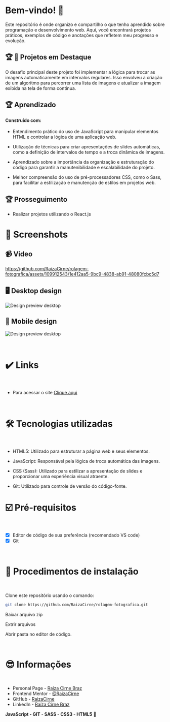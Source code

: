 # Bem-vindo! 👋
Este repositório é onde organizo e compartilho o que tenho aprendido sobre programação e desenvolvimento web. Aqui, você encontrará projetos práticos, exemplos de código e anotações que refletem meu progresso e evolução.

## :trophy: 🚀 Projetos em Destaque

O desafio principal deste projeto foi implementar a lógica para trocar as imagens automaticamente em intervalos regulares. Isso envolveu a criação de um algoritmo para percorrer uma lista de imagens e atualizar a imagem exibida na tela de forma contínua.

## :trophy: Aprendizado <a name="#id04"></a>

#### Construído com:

- Entendimento prático do uso de JavaScript para manipular elementos HTML e controlar a lógica de uma aplicação web.

- Utilização de técnicas para criar apresentações de slides automáticas, como a definição de intervalos de tempo e a troca dinâmica de imagens.

- Aprendizado sobre a importância da organização e estruturação do código para garantir a manutenibilidade e escalabilidade do projeto.

- Melhor compreensão do uso de pré-processadores CSS, como o Sass, para facilitar a estilização e manutenção de estilos em projetos web.

## :trophy: Prosseguimento <a name="id05"></a>

- Realizar projetos utilizando o React.js

# :camera_flash: Screenshots <a name="id06"></a>

## :video_camera: Video

https://github.com/RaizaCirne/rolagem-fotografica/assets/109912543/1e412aa5-9bc9-4838-ab91-48080fcbc5d7

## :desktop_computer: Desktop design

![Design preview desktop](./assets/images/desktop.png)

## :iphone: Mobile design

![Design preview desktop](./assets/images/mobile.png)

<br />

# :heavy_check_mark: Links <a name="id07"></a>

<br />

- Para acessar o site [Clique aqui](https://662efb4625ed7e3d508aab78--stupendous-bonbon-9a2670.netlify.app/)

<br />

# 🛠 Tecnologias utilizadas <a name="id08"></a>

<br />

- HTML5: Utilizado para estruturar a página web e seus elementos.

- JavaScript: Responsável pela lógica de troca automática das imagens.

- CSS (Sass): Utilizado para estilizar a apresentação de slides e proporcionar uma experiência visual atraente.

- Git: Utilizado para controle de versão do código-fonte.
  <br />

# ☑️ Pré-requisitos <a name="id09"></a>

<br />

- [x] Editor de código de sua preferência (recomendado VS code)
- [x] Git

<br />

# 📝 Procedimentos de instalação <a name="id010"></a>

<br />

Clone este repositório usando o comando:

```bash
git clone https://github.com/RaizaCirne/rolagem-fotografica.git
```

Baixar arquivo zip

Extrir arquivos

Abrir pasta no editor de código.

<br />

# :sunglasses: Informações <a name="id011"></a>

<br />

- Personal Page - [Raíza Cirne Braz](https://662efb4625ed7e3d508aab78--stupendous-bonbon-9a2670.netlify.app/)
- Frontend Mentor - [@RaizaCirne](https://www.frontendmentor.io/profile/RaizaCirne)
- GitHub - [RaizaCirne](https://github.com/RaizaCirne)
- LinkedIn - [Raíza Cirne Braz](https://www.linkedin.com/in/ra%C3%ADzacirne/)

**JavaScript - GIT - SASS - CSS3 - HTML5** 🚀




